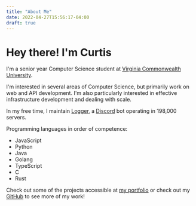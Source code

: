 ```yaml
---
title: "About Me"
date: 2022-04-27T15:56:17-04:00
draft: true
---
```


# Hey there! I'm Curtis
I'm a senior year Computer Science student at [Virginia Commonwealth University](https://www.vcu.edu/). 

I'm interested in several areas of Computer Science, but primarily work on web and API development. I'm also particularly interested in effective infrastructure development and dealing with scale.

In my free time, I maintain [Logger](https://github.com/curtisf/logger), a [Discord](https://discord.com) bot operating in 198,000 servers.

Programming languages in order of competence:
- JavaScript
- Python
- Java
- Golang
- TypeScript
- C
- Rust

Check out some of the projects accessible at [my portfolio](/portfolio) or check out my [GitHub](https://github.com/curtisf) to see more of my work!
